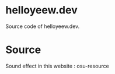 # helloyeew.dev
 Source code of helloyeew.dev.
 
# Source
Sound effect in this website : osu-resource
